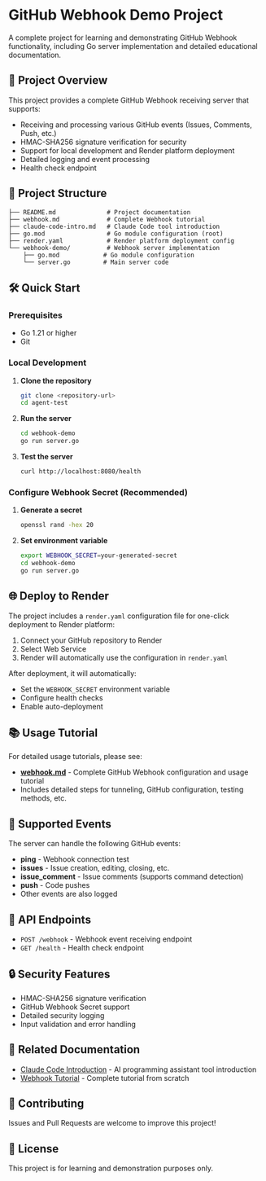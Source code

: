 # GitHub Webhook Demo Project

A complete project for learning and demonstrating GitHub Webhook functionality, including Go server implementation and detailed educational documentation.

## 🚀 Project Overview

This project provides a complete GitHub Webhook receiving server that supports:

- Receiving and processing various GitHub events (Issues, Comments, Push, etc.)
- HMAC-SHA256 signature verification for security
- Support for local development and Render platform deployment
- Detailed logging and event processing
- Health check endpoint

## 📁 Project Structure

```
├── README.md              # Project documentation
├── webhook.md             # Complete Webhook tutorial
├── claude-code-intro.md   # Claude Code tool introduction
├── go.mod                 # Go module configuration (root)
├── render.yaml            # Render platform deployment config
└── webhook-demo/          # Webhook server implementation
    ├── go.mod            # Go module configuration
    └── server.go         # Main server code
```

## 🛠️ Quick Start

### Prerequisites

- Go 1.21 or higher
- Git

### Local Development

1. **Clone the repository**
   ```bash
   git clone <repository-url>
   cd agent-test
   ```

2. **Run the server**
   ```bash
   cd webhook-demo
   go run server.go
   ```

3. **Test the server**
   ```bash
   curl http://localhost:8080/health
   ```

### Configure Webhook Secret (Recommended)

1. **Generate a secret**
   ```bash
   openssl rand -hex 20
   ```

2. **Set environment variable**
   ```bash
   export WEBHOOK_SECRET=your-generated-secret
   cd webhook-demo
   go run server.go
   ```

## 🌐 Deploy to Render

The project includes a `render.yaml` configuration file for one-click deployment to Render platform:

1. Connect your GitHub repository to Render
2. Select Web Service
3. Render will automatically use the configuration in `render.yaml`

After deployment, it will automatically:
- Set the `WEBHOOK_SECRET` environment variable
- Configure health checks
- Enable auto-deployment

## 📚 Usage Tutorial

For detailed usage tutorials, please see:
- [**webhook.md**](webhook.md) - Complete GitHub Webhook configuration and usage tutorial
- Includes detailed steps for tunneling, GitHub configuration, testing methods, etc.

## 🎯 Supported Events

The server can handle the following GitHub events:

- **ping** - Webhook connection test
- **issues** - Issue creation, editing, closing, etc.
- **issue_comment** - Issue comments (supports command detection)
- **push** - Code pushes
- Other events are also logged

## 🔧 API Endpoints

- `POST /webhook` - Webhook event receiving endpoint
- `GET /health` - Health check endpoint

## 🔒 Security Features

- HMAC-SHA256 signature verification
- GitHub Webhook Secret support
- Detailed security logging
- Input validation and error handling

## 📖 Related Documentation

- [Claude Code Introduction](claude-code-intro.md) - AI programming assistant tool introduction
- [Webhook Tutorial](webhook.md) - Complete tutorial from scratch

## 🤝 Contributing

Issues and Pull Requests are welcome to improve this project!

## 📄 License

This project is for learning and demonstration purposes only.